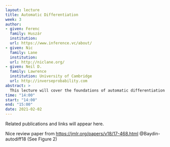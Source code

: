 ```yaml
---
layout: lecture
title: Automatic Differentiation
week: 3
author:
- given: Ferenc
  family: Huszár
  institution: 
  url: https://www.inference.vc/about/
- given: Nic
  family: Lane
  institution: 
  url: http://niclane.org/
- given: Neil D.
  family: Lawrence
  institution: University of Cambridge
  url: http://inverseprobability.com
abstract: >
  This lecture will cover the foundations of automatic differentiation as well as the different frameworks that exist for building models.
time: "14:00"
start: "14:00"
end: "15:00"
date: 2021-02-02
---
```


Related publications and links will appear here.

Nice review paper from <https://jmlr.org/papers/v18/17-468.html> @Baydin-autodiff18 (See Figure 2)
